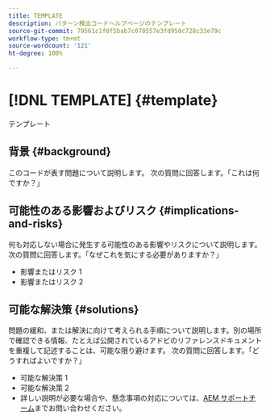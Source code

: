 ```yaml
---
title: TEMPLATE
description: パターン検出コードヘルプページのテンプレート
source-git-commit: 79561c1f0f5bab7c070557e3fd950c728c33e79c
workflow-type: tm+mt
source-wordcount: '121'
ht-degree: 100%

---
```



# [!DNL TEMPLATE] {#template}

テンプレート

## 背景 {#background}

このコードが表す問題について説明します。
次の質問に回答します。「これは何ですか？」

## 可能性のある影響およびリスク {#implications-and-risks}

何も対応しない場合に発生する可能性のある影響やリスクについて説明します。
次の質問に回答します。「なぜこれを気にする必要がありますか？」

* 影響またはリスク 1
* 影響またはリスク 2

## 可能な解決策 {#solutions}

問題の緩和、または解決に向けて考えられる手順について説明します。別の場所で確認できる情報、たとえば公開されているアドビのリファレンスドキュメントを重複して記述することは、可能な限り避けます。
次の質問に回答します。「どうすればよいですか？」

* 可能な解決策 1
* 可能な解決策 2
* 詳しい説明が必要な場合や、懸念事項の対応については、[AEM サポートチーム](https://helpx.adobe.com/jp/enterprise/using/support-for-experience-cloud.html)までお問い合わせください。
